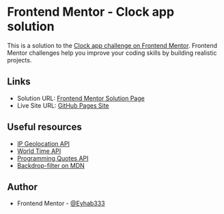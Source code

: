 # Frontend Mentor - Clock app solution

This is a solution to the [Clock app challenge on Frontend Mentor](https://www.frontendmentor.io/challenges/clock-app-LMFaxFwrM). Frontend Mentor challenges help you improve your coding skills by building realistic projects.

## Links

- Solution URL: [Frontend Mentor Solution Page](https://www.frontendmentor.io/solutions/)
- Live Site URL: [GitHub Pages Site](https://eyhab333.github.io/clock-app-main/)

## Useful resources

- [IP Geolocation API](https://freegeoip.app/)
- [World Time API](http://worldtimeapi.org/)
- [Programming Quotes API](https://programming-quotes-api.herokuapp.com/)
- [Backdrop-filter on MDN](https://developer.mozilla.org/en-US/docs/Web/CSS/backdrop-filter)

## Author

- Frontend Mentor - [@Eyhab333](https://www.frontendmentor.io/profile/Eyhab333)


